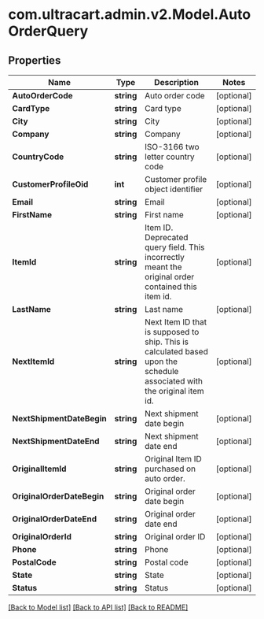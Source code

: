 
# com.ultracart.admin.v2.Model.AutoOrderQuery

## Properties

Name | Type | Description | Notes
------------ | ------------- | ------------- | -------------
**AutoOrderCode** | **string** | Auto order code | [optional] 
**CardType** | **string** | Card type | [optional] 
**City** | **string** | City | [optional] 
**Company** | **string** | Company | [optional] 
**CountryCode** | **string** | ISO-3166 two letter country code | [optional] 
**CustomerProfileOid** | **int** | Customer profile object identifier | [optional] 
**Email** | **string** | Email | [optional] 
**FirstName** | **string** | First name | [optional] 
**ItemId** | **string** | Item ID.  Deprecated query field.  This incorrectly meant the original order contained this item id. | [optional] 
**LastName** | **string** | Last name | [optional] 
**NextItemId** | **string** | Next Item ID that is supposed to ship.  This is calculated based upon the schedule associated with the original item id. | [optional] 
**NextShipmentDateBegin** | **string** | Next shipment date begin | [optional] 
**NextShipmentDateEnd** | **string** | Next shipment date end | [optional] 
**OriginalItemId** | **string** | Original Item ID purchased on auto order. | [optional] 
**OriginalOrderDateBegin** | **string** | Original order date begin | [optional] 
**OriginalOrderDateEnd** | **string** | Original order date end | [optional] 
**OriginalOrderId** | **string** | Original order ID | [optional] 
**Phone** | **string** | Phone | [optional] 
**PostalCode** | **string** | Postal code | [optional] 
**State** | **string** | State | [optional] 
**Status** | **string** | Status | [optional] 

[[Back to Model list]](../README.md#documentation-for-models)
[[Back to API list]](../README.md#documentation-for-api-endpoints)
[[Back to README]](../README.md)

